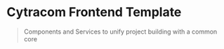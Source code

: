 # Cytracom Frontend Template

> Components and Services to unify project building with a common core
